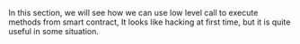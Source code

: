 In this section, we will see how we can use low level call to execute methods from smart contract, It looks like hacking at first time, but it is quite useful in some situation.

